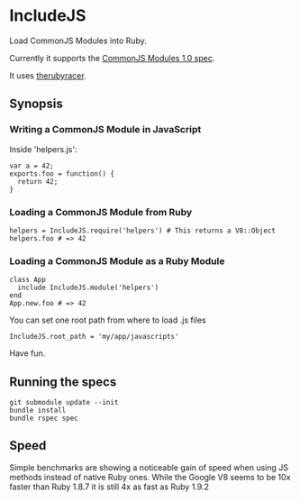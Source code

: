 # IncludeJS

Load CommonJS Modules into Ruby.

Currently it supports the [CommonJS Modules 1.0 spec](http://www.commonjs.org/specs/modules/1.0/).

It uses [therubyracer](github.com/cowboyd/therubyracer).

## Synopsis

### Writing a CommonJS Module in JavaScript
Inside 'helpers.js':

    var a = 42;
    exports.foo = function() {
      return 42;
    }

### Loading a CommonJS Module from Ruby
    helpers = IncludeJS.require('helpers') # This returns a V8::Object
    helpers.foo # => 42

### Loading a CommonJS Module as a Ruby Module
    class App
      include IncludeJS.module('helpers')
    end
    App.new.foo # => 42

You can set one root path from where to load .js files

    IncludeJS.root_path = 'my/app/javascripts'

Have fun.

## Running the specs
    git submodule update --init
    bundle install
    bundle rspec spec    

## Speed
Simple benchmarks are showing a noticeable gain of speed when using JS methods
instead of native Ruby ones. While the Google V8 seems to be 10x faster than 
Ruby 1.8.7 it is still 4x as fast as Ruby 1.9.2

